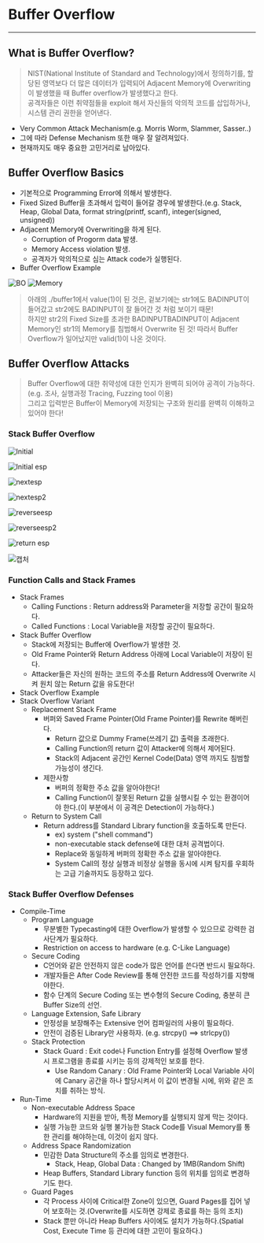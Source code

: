# Buffer Overflow
---
## What is Buffer Overflow?
>NIST(National Institute of Standard and Technology)에서 정의하기를, 할당된 영역보다 더 많은 데이터가 입력되어 Adjacent Memory에 Overwriting이 발생했을 때 Buffer overflow가 발생했다고 한다.  
>공격자들은 이런 취약점들을 exploit 해서 자신들의 악의적 코드를 삽입하거나, 시스템 관리 권한을 얻어낸다.  
- Very Common Attack Mechanism(e.g. Morris Worm, Slammer, Sasser..)
- 그에 따라 Defense Mechanism 또한 매우 잘 알려져있다.
- 현재까지도 매우 중요한 고민거리로 남아있다.

## Buffer Overflow Basics
- 기본적으로 Programming Error에 의해서 발생한다.
- Fixed Sized Buffer을 초과해서 입력이 들어갈 경우에 발생한다.(e.g. Stack, Heap, Global Data, format string(printf, scanf), integer(signed, unsigned))
- Adjacent Memory에 Overwriting을 하게 된다.
  - Corruption of Progorm data 발생.
  - Memory Access violation 발생.
  - 공격자가 악의적으로 심는 Attack code가 실행된다.
- Buffer Overflow Example  

![BO](https://user-images.githubusercontent.com/71700079/113715708-c8e50080-9724-11eb-9afe-67744ca774fd.PNG)
![Memory](https://user-images.githubusercontent.com/71700079/113715713-caaec400-9724-11eb-97f2-50d855d498f8.PNG)  


> 아래의 ./buffer1에서 value(1)이 된 것은, 겉보기에는 str1에도 BADINPUT이 들어갔고 str2에도 BADINPUT이 잘 들어간 것 처럼 보이기 때문!  
  하지만 str2의 Fixed Size를 초과한 BADINPUTBADINPUT이 Adjacent Memory인 str1의 Memory를 침범해서 Overwrite 된 것! 따라서 Buffer Overflow가 일어났지만 valid(1)이 나온 것이다.  
  
## Buffer Overflow Attacks
>Buffer Overflow에 대한 취약성에 대한 인지가 완벽히 되어야 공격이 가능하다.(e.g. 조사, 실행과정 Tracing, Fuzzing tool 이용)  
>그리고 입력받은 Buffer이 Memory에 저장되는 구조와 원리를 완벽히 이해하고 있어야 한다!

### Stack Buffer Overflow  

![Initial](https://user-images.githubusercontent.com/71700079/113719836-021f6f80-9729-11eb-9423-bceb5acccb41.PNG)  

![Initial esp](https://user-images.githubusercontent.com/71700079/113719855-06e42380-9729-11eb-8bc1-b87475e4ba9c.PNG)  

![nextesp](https://user-images.githubusercontent.com/71700079/113719868-09df1400-9729-11eb-8bdc-aae650c8d65d.PNG)  

![nextesp2](https://user-images.githubusercontent.com/71700079/113719878-0ba8d780-9729-11eb-95d3-fc51cf232267.PNG)  

![reverseesp](https://user-images.githubusercontent.com/71700079/113719892-0e0b3180-9729-11eb-8a48-e2101850afcf.PNG)  

![reverseesp2](https://user-images.githubusercontent.com/71700079/113719903-106d8b80-9729-11eb-9bb8-ec110e22df1a.PNG)  

![return esp](https://user-images.githubusercontent.com/71700079/113719909-12cfe580-9729-11eb-98d6-02dd52280bcc.PNG)  

![캡처](https://user-images.githubusercontent.com/71700079/113719980-267b4c00-9729-11eb-9d0d-16ca59295cb8.PNG)  

### Function Calls and Stack Frames
- Stack Frames
  - Calling Functions : Return address와 Parameter을 저장할 공간이 필요하다.
  - Called Functions : Local Variable을 저장할 공간이 필요하다.
- Stack Buffer Overflow
  - Stack에 저장되는 Buffer에 Overflow가 발생한 것.
  - Old Frame Pointer와 Return Address 아래에 Local Variable이 저장이 된다.
  - Attacker들은 자신의 원하는 코드의 주소를 Return Address에 Overwrite 시켜 원치 않는 Return 값을 유도한다!
- Stack Overflow Example
- Stack Overflow Variant
  - Replacement Stack Frame
    - 버퍼와 Saved Frame Pointer(Old Frame Pointer)를 Rewrite 해버린다.
      - Return 값으로 Dummy Frame(쓰레기 값) 출력을 초래한다.
      - Calling Function의 return 값이 Attacker에 의해서 제어된다.
      - Stack의 Adjacent 공간인 Kernel Code(Data) 영역 까지도 침범할 가능성이 생긴다.
    - 제한사항
      - 버퍼의 정확한 주소 값을 알아야한다!
      - Calling Function이 잘못된 Return 값을 실행시킬 수 있는 환경이어야 한다.(이 부분에서 이 공격은 Detection이 가능하다.)
  - Return to System Call
    - Return address를 Standard Library function을 호출하도록 만든다.
      - ex) system ("shell command")
      - non-executable stack defense에 대한 대처 공격법이다.
      - Replace와 동일하게 버퍼의 정확한 주소 값을 알아야한다.
      - System Call의 정상 실행과 비정상 실행을 동시에 시켜 탐지를 우회하는 고급 기술까지도 등장하고 있다.
    
### Stack Buffer Overflow Defenses
- Compile-Time
  - Program Language
    - 무분별한 Typecasting에 대한 Overflow가 발생할 수 있으므로 강력한 검사단계가 필요하다.
    - Restriction on access to hardware (e.g. C-Like Language)
  - Secure Coding
    - C언어와 같은 안전하지 않은 code가 많은 언어를 쓴다면 반드시 필요하다.
    - 개발자들은 After Code Review를 통해 안전한 코드를 작성하기를 지향해야한다.
    - 함수 단계의 Secure Coding 또는 변수형의 Secure Coding, 충분히 큰 Buffer Size의 선언.
  - Language Extension, Safe Library
    - 안정성을 보장해주는 Extensive 언어 컴파일러의 사용이 필요하다.
    - 안전이 검증된 Library만 사용하자. (e.g. strcpy() ==> strlcpy())
  - Stack Protection 
    - Stack Guard : Exit code나 Function Entry를 설정해 Overflow 발생 시 프로그램을 종료를 시키는 등의 강제적인 보호를 한다.
      - Use Random Canary : Old Frame Pointer와 Local Variable 사이에 Canary 공간을 하나 할당시켜서 이 값이 변경될 시에, 위와 같은 조치를 취하는 방식.
- Run-Time
  - Non-executable Address Space
    - Hardware의 지원을 받아, 특정 Memory를 실행되지 않게 막는 것이다.
    - 실행 가능한 코드와 실행 불가능한 Stack Code를 Visual Memory를 통한 관리를 해야하는데, 이것이 쉽지 않다.
  - Address Space Randomization
    - 민감한 Data Structure의 주소를 임의로 변경한다.
      - Stack, Heap, Global Data : Changed by 1MB(Random Shift)
    - Heap Buffers, Standard Library function 등의 위치를 임의로 변경하기도 한다.
  - Guard Pages
    - 각 Process 사이에 Critical한 Zone이 있으면, Guard Pages를 집어 넣어 보호하는 것.(Overwrite를 시도하면 강제로 종료를 하는 등의 조치)
    - Stack 뿐만 아니라 Heap Buffers 사이에도 설치가 가능하다.(Spatial Cost, Execute Time 등 관리에 대한 고민이 필요하다.)








